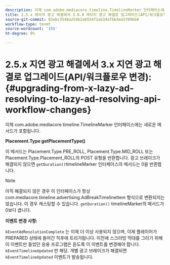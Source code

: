 ```yaml
---
description: 이제 com.adobe.mediacore.timeline.TimelineMarker 인터페이스에는 새 메서드가 포함됩니다
title: 2.5.x 레이지 광고 해결에서 3.0.0 레이지 광고 해결로 업그레이드(API/워크플로우 변경)
source-git-commit: 02ebc3548a254b2a6554f1ab34afbb3ea5f09bb8
workflow-type: tm+mt
source-wordcount: '155'
ht-degree: 0%

---
```


# 2.5.x 지연 광고 해결에서 3.x 지연 광고 해결로 업그레이드(API/워크플로우 변경):{#upgrading-from-x-lazy-ad-resolving-to-lazy-ad-resolving-api-workflow-changes}

이제 com.adobe.mediacore.timeline.TimelineMarker 인터페이스에는 새로운 메서드가 포함됩니다.

**Placement.Type getPlacementType()**

이 메서드는 Placement.Type.PRE_ROLL, Placement.Type.MID_ROLL 또는 Placement.Type.Placement_ROLL의 POST 유형을 반환합니다. 광고 브레이크가 해결되지 않으면 `getDuration()`timelineMarker 인터페이스의 메서드는 0을 반환합니다.

>[!NOTE]
>
>아직 해결되지 않은 경우 이 인터페이스가 항상 com.mediacore.timeline.advertising.AdBreakTimelineItem 형식으로 변환되지는 않습니다. 이 경우 캐스팅할 수 있습니다. `getDuration()` timelineMarker의 메서드가 0보다 큽니다.

**이벤트 변경 사항:**

`kEventAdResolutionComplete` 는 이제 더 이상 사용되지 않으며, 이제 플레이어가 PREPARED 상태에 들어간 직후에 트리거됩니다. 이전에 스크러빙 막대를 그리기 위해 이 이벤트만 들었던 응용 프로그램은 듣도록 이 이벤트를 변경해야 합니다. `kEventTimelineUpdated` 만 해당. 개별 광고 브레이크가 해결되면 `kEventTimelineUpdated` 이벤트가 발송됩니다.
